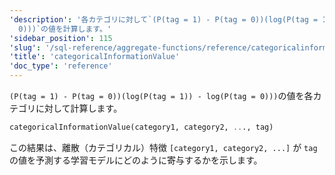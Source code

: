 ```yaml
---
'description': '各カテゴリに対して`(P(tag = 1) - P(tag = 0))(log(P(tag = 1)) - log(P(tag =
  0)))`の値を計算します。'
'sidebar_position': 115
'slug': '/sql-reference/aggregate-functions/reference/categoricalinformationvalue'
'title': 'categoricalInformationValue'
'doc_type': 'reference'
---
```


`(P(tag = 1) - P(tag = 0))(log(P(tag = 1)) - log(P(tag = 0)))`の値を各カテゴリに対して計算します。

```sql
categoricalInformationValue(category1, category2, ..., tag)
```

この結果は、離散（カテゴリカル）特徴 `[category1, category2, ...]` が `tag` の値を予測する学習モデルにどのように寄与するかを示します。
